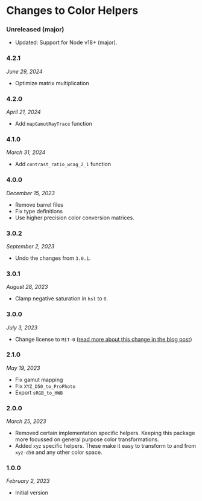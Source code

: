 # Changes to Color Helpers

### Unreleased (major)

- Updated: Support for Node v18+ (major).

### 4.2.1

_June 29, 2024_

- Optimize matrix multiplication

### 4.2.0

_April 21, 2024_

- Add `mapGamutRayTrace` function

### 4.1.0

_March 31, 2024_

- Add `contrast_ratio_wcag_2_1` function

### 4.0.0

_December 15, 2023_

- Remove barrel files
- Fix type definitions
- Use higher precision color conversion matrices.

### 3.0.2

_September 2, 2023_

- Undo the changes from `3.0.1`.

### 3.0.1

_August 28, 2023_

- Clamp negative saturation in `hsl` to `0`.

### 3.0.0

_July 3, 2023_

- Change license to `MIT-0` ([read more about this change in the blog post](https://preset-env.cssdb.org/blog/license-change/))

### 2.1.0

_May 19, 2023_

- Fix gamut mapping
- Fix `XYZ_D50_to_ProPhoto`
- Export `sRGB_to_HWB`

### 2.0.0

_March 25, 2023_

- Removed certain implementation specific helpers. Keeping this package more focussed on general purpose color transformations.
- Added `xyz` specific helpers. These make it easy to transform to and from `xyz-d50` and any other color space.

### 1.0.0

_February 2, 2023_

- Initial version
